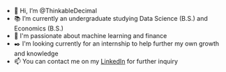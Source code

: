 - 👋 Hi, I’m @ThinkableDecimal
- 📚 I’m currently an undergraduate studying Data Science (B.S.) and Economics (B.S.)
- 🌟 I'm passionate about machine learning and finance
- ✒️ I'm looking currently for an internship to help further my own growth and knowledge
- 📫 You can contact me on my [LinkedIn](https://www.linkedin.com/in/alexanderplatt/) for further inquiry

<!---
ThinkableDecimal/ThinkableDecimal is a ✨ special ✨ repository because its `README.md` (this file) appears on your GitHub profile.
You can click the Preview link to take a look at your changes.
--->
